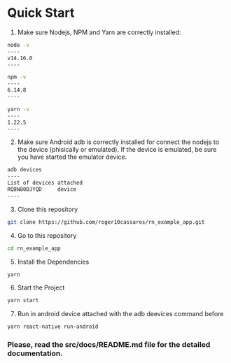 # Quick Start

1. Make sure Nodejs, NPM and Yarn are correctly installed:

```bash
node -v
----
v14.16.0
----
```

```bash
npm -v
----
6.14.8
----
```

```bash
yarn -v
----
1.22.5
----
```



2. Make sure Android adb is correctly installed for connect the nodejs to the device (phisically or emulated). If the device is emulated, be sure you have started the emulator device.

```bash
adb devices
----
List of devices attached
RQ8N80DJYQD     device
----
```



3. Clone this repository

```bash
git clone https://github.com/roger10cassares/rn_example_app.git
```



4. Go to this repository

````bash
cd rn_example_app
````



5. Install the Dependencies

````bash
yarn 
````



6. Start the Project

````bash 
yarn start
````



7. Run in android device attached with the adb deevices command before

```bash
yarn react-native run-android
```



### Please, read the src/docs/README.md file for the detailed documentation.
